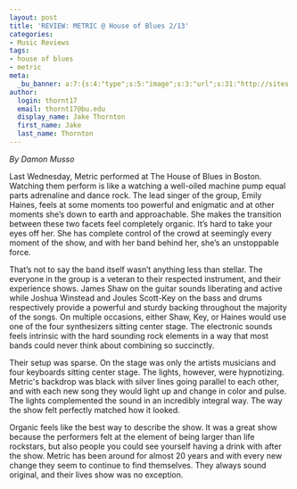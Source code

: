 ```yaml
---
layout: post
title: 'REVIEW: METRIC @ House of Blues 2/13'
categories:
- Music Reviews
tags:
- house of blues
- metric
meta:
  _bu_banner: a:7:{s:4:"type";s:5:"image";s:3:"url";s:31:"http://sites.bu.edu/wtbu/files/2019/02/Metric.jpeg";s:3:"alt";s:0:"";s:7:"post_id";s:4:"3801";s:4:"html";s:0:"";s:8:"position";s:12:"contentWidth";s:7:"caption";s:0:"";}
author:
  login: thornt17
  email: thornt17@bu.edu
  display_name: Jake Thornton
  first_name: Jake
  last_name: Thornton
---
```

_By Damon Musso_

Last Wednesday, Metric performed at The House of Blues in Boston. Watching them perform is like a watching a well-oiled machine pump equal parts adrenaline and dance rock. The lead singer of the group, Emily Haines, feels at some moments too powerful and enigmatic and at other moments she’s down to earth and approachable. She makes the transition between these two facets feel completely organic. It’s hard to take your eyes off her. She has complete control of the crowd at seemingly every moment of the show, and with her band behind her, she’s an unstoppable force.

That’s not to say the band itself wasn’t anything less than stellar. The everyone in the group is a veteran to their respected instrument, and their experience shows. James Shaw on the guitar sounds liberating and active while Joshua Winstead and Joules Scott-Key on the bass and drums respectively provide a powerful and sturdy backing throughout the majority of the songs. On multiple occasions, either Shaw, Key, or Haines would use one of the four synthesizers sitting center stage. The electronic sounds feels intrinsic with the hard sounding rock elements in a way that most bands could never think about combining so succinctly.

Their setup was sparse. On the stage was only the artists musicians and four keyboards sitting center stage. The lights, however, were hypnotizing. Metric's backdrop was black with silver lines going parallel to each other, and with each new song they would light up and change in color and pulse. The lights complemented the sound in an incredibly integral way. The way the show felt perfectly matched how it looked.

Organic feels like the best way to describe the show. It was a great show because the performers felt at the element of being larger than life rockstars, but also people you could see yourself having a drink with after the show. Metric has been around for almost 20 years and with every new change they seem to continue to find themselves. They always sound original, and their lives show was no exception.